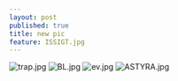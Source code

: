```yaml
---
layout: post
published: true
title: new pic
feature: ISSIGT.jpg
---
```

![trap.jpg]({{site.baseurl}}/assets/images/posts/trap.jpg)
![BL.jpg]({{site.baseurl}}/assets/images/posts/BL.jpg)
![ev.jpg]({{site.baseurl}}/assets/images/posts/ev.jpg)
![ASTYRA.jpg]({{site.baseurl}}/assets/images/posts/ASTYRA.jpg)
